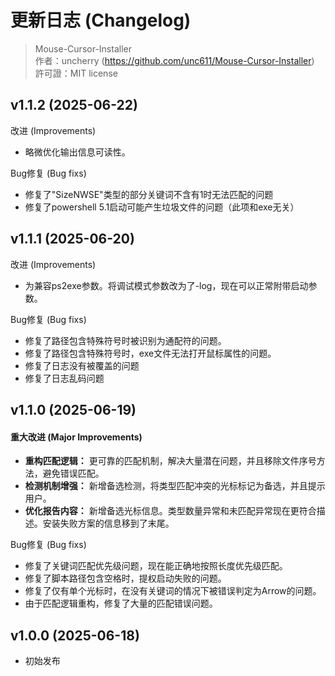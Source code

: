 # 更新日志 (Changelog)

> Mouse-Cursor-Installer  
> 作者：uncherry (https://github.com/unc611/Mouse-Cursor-Installer)  
> 許可證：MIT license

## v1.1.2 (2025-06-22)

改进 (Improvements)

  - 略微优化输出信息可读性。

Bug修复 (Bug fixs)

  - 修复了"SizeNWSE"类型的部分关键词不含有1时无法匹配的问题
  - 修复了powershell 5.1启动可能产生垃圾文件的问题（此项和exe无关）

## v1.1.1 (2025-06-20)

改进 (Improvements)

  - 为兼容ps2exe参数。将调试模式参数改为了-log，现在可以正常附带启动参数。

Bug修复 (Bug fixs)

  - 修复了路径包含特殊符号时被识别为通配符的问题。
  - 修复了路径包含特殊符号时，exe文件无法打开鼠标属性的问题。
  - 修复了日志没有被覆盖的问题
  - 修复了日志乱码问题

## v1.1.0 (2025-06-19)

#### 重大改进 (Major Improvements)

  - **重构匹配逻辑：** 更可靠的匹配机制，解决大量潜在问题，并且移除文件序号方法，避免错误匹配。
  - **检测机制增强：** 新增备选检测，将类型匹配冲突的光标标记为备选，并且提示用户。
  - **优化报告内容：** 新增备选光标信息。类型数量异常和未匹配异常现在更符合描述。安装失败方案的信息移到了末尾。

Bug修复 (Bug fixs)

  - 修复了关键词匹配优先级问题，现在能正确地按照长度优先级匹配。
  - 修复了脚本路径包含空格时，提权启动失败的问题。
  - 修复了仅有单个光标时，在没有关键词的情况下被错误判定为Arrow的问题。
  - 由于匹配逻辑重构，修复了大量的匹配错误问题。

## v1.0.0 (2025-06-18)

  - 初始发布
